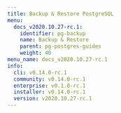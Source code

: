 ```yaml
---
title: Backup & Restore PostgreSQL
menu:
  docs_v2020.10.27-rc.1:
    identifier: pg-backup
    name: Backup & Restore
    parent: pg-postgres-guides
    weight: 40
menu_name: docs_v2020.10.27-rc.1
info:
  cli: v0.14.0-rc.1
  community: v0.14.0-rc.1
  enterprise: v0.1.0-rc.1
  installer: v0.14.0-rc.1
  version: v2020.10.27-rc.1
---
```



